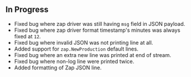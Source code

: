 ## In Progress

- Fixed bug where zap driver was still having `msg` field in JSON payload.
- Fixed bug where zap driver format timestamp's minutes was always fixed at `12`.
- Fixed bug where invalid JSON was not printing line at all.
- Added support for `zap.NewProduction` default lines.
- Fixed bug where an extra new line was printed at end of stream.
- Fixed bug where non-log line were printed twice.
- Added formatting of Zap JSON line.
